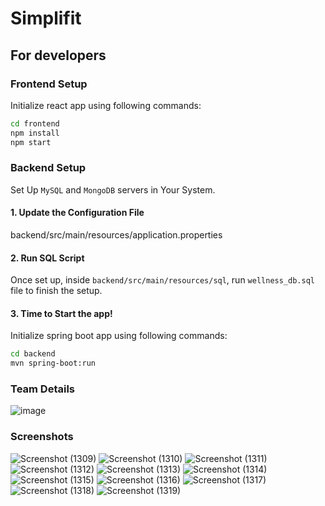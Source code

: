# Simplifit

## For developers
### Frontend Setup
Initialize react app using following commands:

``` bash
cd frontend
npm install
npm start
```

### Backend Setup

Set Up `MySQL` and `MongoDB` servers in Your System.

#### 1. Update the Configuration File
backend/src/main/resources/application.properties

#### 2. Run SQL Script

Once set up, inside `backend/src/main/resources/sql`, run `wellness_db.sql` file to finish the setup.

#### 3. Time to Start the app!
Initialize spring boot app using following commands:

``` bash
cd backend
mvn spring-boot:run
```

### Team Details

![image](https://github.com/MasterChief02/Simplifit/assets/172494424/42cfa6cb-50b4-4970-b7e8-250f2ddb6ca3)

### Screenshots

![Screenshot (1309)](https://github.com/MasterChief02/Simplifit/assets/172494424/0b443d37-7b4e-4c52-9ffb-2b8cf7d3bcac)
![Screenshot (1310)](https://github.com/MasterChief02/Simplifit/assets/172494424/eddc2dbf-0399-4606-b1cd-eae3c56e10fc)
![Screenshot (1311)](https://github.com/MasterChief02/Simplifit/assets/172494424/f2d2309c-4dee-45ee-9f5c-644f12e1e835)
![Screenshot (1312)](https://github.com/MasterChief02/Simplifit/assets/172494424/92e5f089-dddb-4636-b9f8-ff4048ce785d)
![Screenshot (1313)](https://github.com/MasterChief02/Simplifit/assets/172494424/95f61380-3a07-4840-8f71-5ec04dfabb8e)
![Screenshot (1314)](https://github.com/MasterChief02/Simplifit/assets/172494424/e99f95af-c493-48bb-b354-34c67670524e)
![Screenshot (1315)](https://github.com/MasterChief02/Simplifit/assets/172494424/741589be-f3d7-44c8-a998-82ea51504365)
![Screenshot (1316)](https://github.com/MasterChief02/Simplifit/assets/172494424/76b19041-152d-403d-801b-f00adf8f7157)
![Screenshot (1317)](https://github.com/MasterChief02/Simplifit/assets/172494424/c6d0128a-792a-4a38-81a3-961edc599c04)
![Screenshot (1318)](https://github.com/MasterChief02/Simplifit/assets/172494424/d3ab4d4c-b272-4001-ac73-511255100e03)
![Screenshot (1319)](https://github.com/MasterChief02/Simplifit/assets/172494424/9b38d4dd-60fa-4a83-ab55-2ad84d322543)


